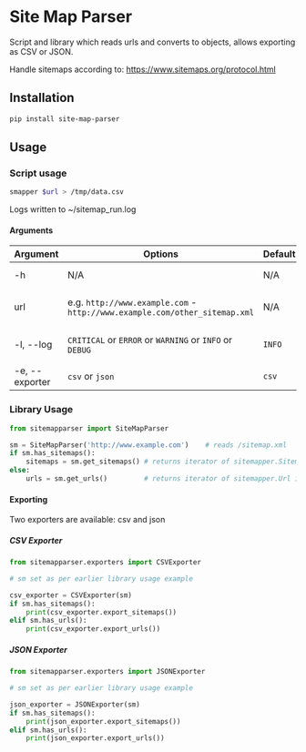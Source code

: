 # Site Map Parser

Script and library which reads urls and converts to objects, allows exporting as CSV or JSON.

Handle sitemaps according to: <https://www.sitemaps.org/protocol.html>

## Installation

```sh
pip install site-map-parser
```

## Usage

### Script usage

```sh
smapper $url > /tmp/data.csv
```

Logs written to ~/sitemap_run.log

#### Arguments

| Argument | Options| Default  |  Information|
| ----------- | ----------- | ----------- | -----------|
| -h | N/A | N/A | Outputs argument data |
| url | e.g. `http://www.example.com` - `http://www.example.com/other_sitemap.xml` | N/A | Required - sitemap data to retrieve |
| -l, --log | `CRITICAL` or `ERROR` or `WARNING` or `INFO` or `DEBUG` | `INFO` | logs to sitemapper_run.log in install folder |
| -e, --exporter | `csv` or `json` | `csv` | Export format of the data |

### Library Usage

```python
from sitemapparser import SiteMapParser

sm = SiteMapParser('http://www.example.com')    # reads /sitemap.xml
if sm.has_sitemaps():
    sitemaps = sm.get_sitemaps() # returns iterator of sitemapper.Sitemap instances
else:
    urls = sm.get_urls()         # returns iterator of sitemapper.Url instances
```

#### Exporting

Two exporters are available: csv and json

##### CSV Exporter

```python
from sitemapparser.exporters import CSVExporter

# sm set as per earlier library usage example

csv_exporter = CSVExporter(sm)
if sm.has_sitemaps():
    print(csv_exporter.export_sitemaps())
elif sm.has_urls():
    print(csv_exporter.export_urls())
```

##### JSON Exporter

```python
from sitemapparser.exporters import JSONExporter

# sm set as per earlier library usage example

json_exporter = JSONExporter(sm)
if sm.has_sitemaps():
    print(json_exporter.export_sitemaps())
elif sm.has_urls():
    print(json_exporter.export_urls())
```
